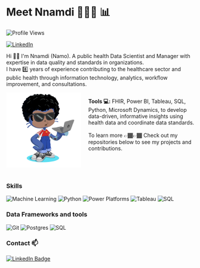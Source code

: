 # Meet Nnamdi 🧑🏽‍💻 📊
![Profile Views](https://komarev.com/ghpvc/?username=nusifoh&label=Profile%20views&color=800080&style=flat)

[<img src="https://cdn.jsdelivr.net/npm/simple-icons@v9/icons/linkedin.svg" alt="LinkedIn" width="24" height="24">](https://www.linkedin.com/in/nnamdiusifoh?)

Hi 👋🏽 I'm Nnamdi (Namo). A public health Data Scientist and Manager with expertise in data quality and standards in organizations.  
I have 8️⃣ years of experience contributing to the healthcare sector and public health through information technology, analytics, workflow improvement, and consultations.

<div style="display: flex; align-items: flex-start; gap: 20px;">
  <img src="https://github.com/nusifoh/Namo/blob/main/octocat-1737582204819.png" alt="Custom Octocat" width="200" align="left"/>
  <p>
    <strong>Tools 💻:</strong> FHIR, Power BI, Tableau, SQL, Python, Microsoft Dynamics, to develop data-driven, informative insights using health data and coordinate data standards.
    <br><br>
    To learn more 👉🏾👉🏾 Check out my repositories below to see my projects and contributions.
  </p>
</div>

<br clear="all">

### Skills
![Machine Learning](https://img.shields.io/badge/-Machine%20Learning-orange?style=flat-square&logo=tensorflow&logoColor=white)
![Python](https://img.shields.io/badge/-Python-yellow?style=flat-square&logo=python&logoColor=white)
![Power Platforms](https://img.shields.io/badge/-PowerPlatforms-blue?style=flat-square&logo=tableau&logoColor=white)
![Tableau](https://img.shields.io/badge/-Tableau-blue?style=flat-square&logo=tableau&logoColor=white)
![SQL](https://img.shields.io/badge/-SQL-lightgrey?style=flat-square&logo=sql&logoColor=white)
<!--- ![PowerBI](https://img.shields.io/badge/-PowerBI-blue?style=flat-square&logo=tableau&logoColor=white) --> 


### Data Frameworks and tools
![Git](https://img.shields.io/badge/-Git-red?style=flat-square&logo=git&logoColor=white)
![Postgres](https://img.shields.io/badge/-Postgres-blue?style=flat-square&logo=postgresql&logoColor=white)
![SQL](https://img.shields.io/badge/-SQL-lightgrey?style=flat-square&logo=sql&logoColor=white)

### Contact 📫
[![LinkedIn Badge](https://img.shields.io/badge/LinkedIn-black)](https://www.linkedin.com/in/nnamdiusifoh?)
